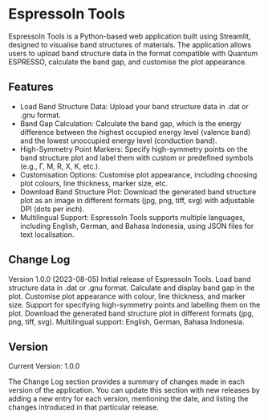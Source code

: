 # EspressoIn Tools

EspressoIn Tools is a Python-based web application built using Streamlit, designed to visualise band structures of materials. The application allows users to upload band structure data in the format compatible with Quantum ESPRESSO, calculate the band gap, and customise the plot appearance.

## Features
- Load Band Structure Data: Upload your band structure data in .dat or .gnu format.
- Band Gap Calculation: Calculate the band gap, which is the energy difference between the highest occupied energy level (valence band) and the lowest unoccupied energy level (conduction band).
- High-Symmetry Point Markers: Specify high-symmetry points on the band structure plot and label them with custom or predefined symbols (e.g., Γ, M, R, X, K, etc.).
- Customisation Options: Customise plot appearance, including choosing plot colours, line thickness, marker size, etc.
- Download Band Structure Plot: Download the generated band structure plot as an image in different formats (jpg, png, tiff, svg) with adjustable DPI (dots per inch).
- Multilingual Support: EspressoIn Tools supports multiple languages, including English, German, and Bahasa Indonesia, using JSON files for text localisation.

## Change Log
Version 1.0.0 (2023-08-05)
Initial release of EspressoIn Tools.
Load band structure data in .dat or .gnu format.
Calculate and display band gap in the plot.
Customise plot appearance with colour, line thickness, and marker size.
Support for specifying high-symmetry points and labelling them on the plot.
Download the generated band structure plot in different formats (jpg, png, tiff, svg).
Multilingual support: English, German, Bahasa Indonesia.

## Version
Current Version: 1.0.0

The Change Log section provides a summary of changes made in each version of the application. You can update this section with new releases by adding a new entry for each version, mentioning the date, and listing the changes introduced in that particular release.
